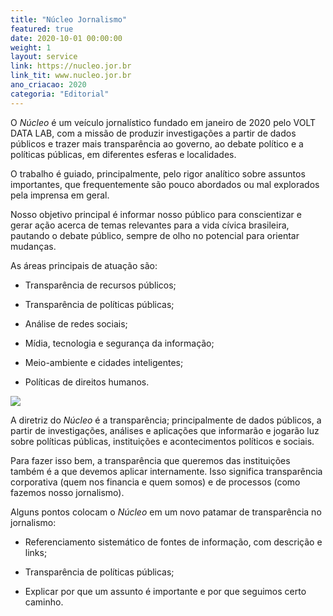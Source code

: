 ```yaml
---
title: "Núcleo Jornalismo"
featured: true
date: 2020-10-01 00:00:00
weight: 1
layout: service
link: https://nucleo.jor.br
link_tit: www.nucleo.jor.br
ano_criacao: 2020
categoria: "Editorial"
---
```


O _Núcleo_ é um veículo jornalístico fundado em janeiro de 2020 pelo VOLT DATA LAB, com a missão de produzir investigações a partir de dados públicos e trazer mais transparência ao governo, ao debate político e a políticas públicas, em diferentes esferas e localidades.

O trabalho é guiado, principalmente, pelo rigor analítico sobre assuntos importantes, que frequentemente são pouco abordados ou mal explorados pela imprensa em geral.

Nosso objetivo principal é informar nosso público para conscientizar e gerar ação acerca de temas relevantes para a vida cívica brasileira, pautando o debate público, sempre de olho no potencial para orientar mudanças.

As áreas principais de atuação são:

- Transparência de recursos públicos;

- Transparência de políticas públicas;

- Análise de redes sociais;

- Mídia, tecnologia e segurança da informação;

- Meio-ambiente e cidades inteligentes;

- Políticas de direitos humanos.

![](https://nucleo.jor.br/img/landing-nucleo_logo+tagline.png)

A diretriz do _Núcleo_ é a transparência; principalmente de dados públicos, a partir de investigações, análises e aplicações que informarão e jogarão luz sobre políticas públicas, instituições e acontecimentos políticos e sociais.

Para fazer isso bem, a transparência que queremos das instituições também é a que devemos aplicar internamente. Isso significa transparência corporativa (quem nos financia e quem somos) e de processos (como fazemos nosso jornalismo).

Alguns pontos colocam o _Núcleo_ em um novo patamar de transparência no jornalismo:

- Referenciamento sistemático de fontes de informação, com descrição e links;

- Transparência de políticas públicas;

- Explicar por que um assunto é importante e por que seguimos certo caminho.
